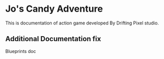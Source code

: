 #  Jo's Candy Adventure

This is documentation of action game developed By Drifting Pixel studio.

## Additional Documentation fix

Blueprints doc

